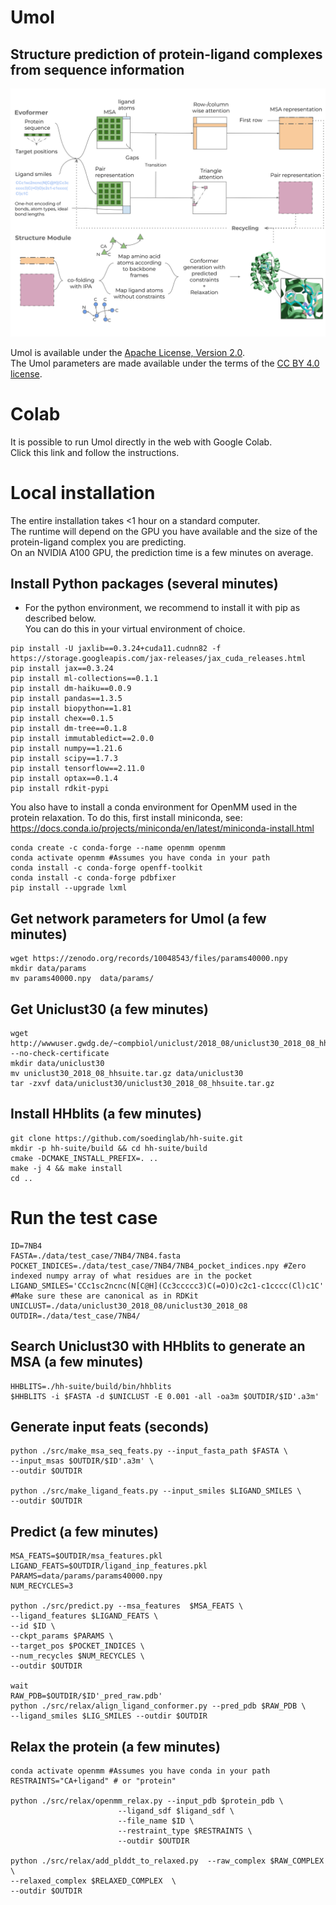 # Umol
## Structure prediction of protein-ligand complexes from sequence information

<img src="./Network.svg"/>

Umol is available under the [Apache License, Version 2.0](http://www.apache.org/licenses/LICENSE-2.0). \
The Umol parameters are made available under the terms of the [CC BY 4.0 license](https://creativecommons.org/licenses/by/4.0/legalcode).

# Colab
It is possible to run Umol directly in the web with Google Colab. \
Click this link and follow the instructions.


# Local installation
The entire installation takes <1 hour on a standard computer. \
The runtime will depend on the GPU you have available and the size of the protein-ligand complex you are predicting. \
On an NVIDIA A100 GPU, the prediction time is a few minutes on average.


## Install Python packages (several minutes)
* For the python environment, we recommend to install it with pip as described below. \
You can do this in your virtual environment of choice.

```
pip install -U jaxlib==0.3.24+cuda11.cudnn82 -f https://storage.googleapis.com/jax-releases/jax_cuda_releases.html
pip install jax==0.3.24
pip install ml-collections==0.1.1
pip install dm-haiku==0.0.9
pip install pandas==1.3.5
pip install biopython==1.81
pip install chex==0.1.5
pip install dm-tree==0.1.8
pip install immutabledict==2.0.0
pip install numpy==1.21.6
pip install scipy==1.7.3
pip install tensorflow==2.11.0
pip install optax==0.1.4
pip install rdkit-pypi
```

You also have to install a conda environment for OpenMM used in the protein relaxation.
To do this, first install miniconda, see: https://docs.conda.io/projects/miniconda/en/latest/miniconda-install.html

```
conda create -c conda-forge --name openmm openmm
conda activate openmm #Assumes you have conda in your path
conda install -c conda-forge openff-toolkit
conda install -c conda-forge pdbfixer
pip install --upgrade lxml
```

## Get network parameters for Umol (a few minutes)

```
wget https://zenodo.org/records/10048543/files/params40000.npy
mkdir data/params
mv params40000.npy  data/params/
```


## Get Uniclust30 (a few minutes)

```
wget http://wwwuser.gwdg.de/~compbiol/uniclust/2018_08/uniclust30_2018_08_hhsuite.tar.gz --no-check-certificate
mkdir data/uniclust30
mv uniclust30_2018_08_hhsuite.tar.gz data/uniclust30
tar -zxvf data/uniclust30/uniclust30_2018_08_hhsuite.tar.gz
```

## Install HHblits (a few minutes)
```
git clone https://github.com/soedinglab/hh-suite.git
mkdir -p hh-suite/build && cd hh-suite/build
cmake -DCMAKE_INSTALL_PREFIX=. ..
make -j 4 && make install
cd ..
```

# Run the test case
```
ID=7NB4
FASTA=./data/test_case/7NB4/7NB4.fasta
POCKET_INDICES=./data/test_case/7NB4/7NB4_pocket_indices.npy #Zero indexed numpy array of what residues are in the pocket
LIGAND_SMILES='CCc1sc2ncnc(N[C@H](Cc3ccccc3)C(=O)O)c2c1-c1cccc(Cl)c1C' #Make sure these are canonical as in RDKit
UNICLUST=./data/uniclust30_2018_08/uniclust30_2018_08
OUTDIR=./data/test_case/7NB4/
```
## Search Uniclust30 with HHblits to generate an MSA (a few minutes)
```
HHBLITS=./hh-suite/build/bin/hhblits
$HHBLITS -i $FASTA -d $UNICLUST -E 0.001 -all -oa3m $OUTDIR/$ID'.a3m'
```

## Generate input feats (seconds)
```
python ./src/make_msa_seq_feats.py --input_fasta_path $FASTA \
--input_msas $OUTDIR/$ID'.a3m' \
--outdir $OUTDIR

python ./src/make_ligand_feats.py --input_smiles $LIGAND_SMILES \
--outdir $OUTDIR
```

## Predict (a few minutes)
```
MSA_FEATS=$OUTDIR/msa_features.pkl
LIGAND_FEATS=$OUTDIR/ligand_inp_features.pkl
PARAMS=data/params/params40000.npy
NUM_RECYCLES=3

python ./src/predict.py --msa_features  $MSA_FEATS \
--ligand_features $LIGAND_FEATS \
--id $ID \
--ckpt_params $PARAMS \
--target_pos $POCKET_INDICES \
--num_recycles $NUM_RECYCLES \
--outdir $OUTDIR

wait
RAW_PDB=$OUTDIR/$ID'_pred_raw.pdb'
python ./src/relax/align_ligand_conformer.py --pred_pdb $RAW_PDB \
--ligand_smiles $LIG_SMILES --outdir $OUTDIR
```

## Relax the protein (a few minutes)
```
conda activate openmm #Assumes you have conda in your path
RESTRAINTS="CA+ligand" # or "protein"

python ./src/relax/openmm_relax.py --input_pdb $protein_pdb \
                        --ligand_sdf $ligand_sdf \
                        --file_name $ID \
                        --restraint_type $RESTRAINTS \
                        --outdir $OUTDIR

python ./src/relax/add_plddt_to_relaxed.py  --raw_complex $RAW_COMPLEX \
--relaxed_complex $RELAXED_COMPLEX  \
--outdir $OUTDIR

```
